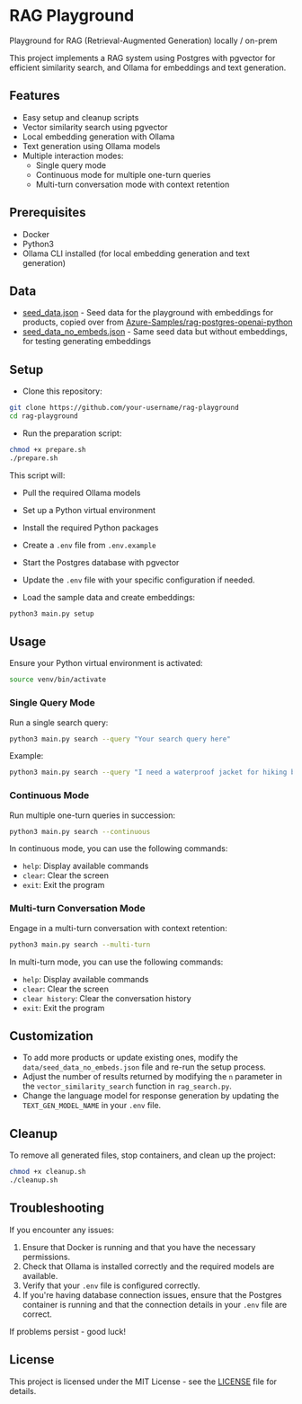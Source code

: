 # RAG Playground

Playground for RAG (Retrieval-Augmented Generation) locally / on-prem

This project implements a RAG system using Postgres with pgvector for efficient similarity search, and Ollama for embeddings and text generation.

## Features

- Easy setup and cleanup scripts
- Vector similarity search using pgvector
- Local embedding generation with Ollama
- Text generation using Ollama models
- Multiple interaction modes:
  - Single query mode
  - Continuous mode for multiple one-turn queries
  - Multi-turn conversation mode with context retention

## Prerequisites

- Docker
- Python3
- Ollama CLI installed (for local embedding generation and text generation)

## Data

- [seed_data.json](data/seed_data.json) - Seed data for the playground with embeddings for products, copied over from [Azure-Samples/rag-postgres-openai-python](https://github.com/Azure-Samples/rag-postgres-openai-python)
- [seed_data_no_embeds.json](data/seed_data_no_embeds.json) - Same seed data but without embeddings, for testing generating embeddings

## Setup

- Clone this repository:

```bash
git clone https://github.com/your-username/rag-playground
cd rag-playground
```

- Run the preparation script:

```bash
chmod +x prepare.sh
./prepare.sh
```

This script will:

- Pull the required Ollama models
- Set up a Python virtual environment
- Install the required Python packages
- Create a `.env` file from `.env.example`
- Start the Postgres database with pgvector

- Update the `.env` file with your specific configuration if needed.

- Load the sample data and create embeddings:

```bash
python3 main.py setup
```

## Usage

Ensure your Python virtual environment is activated:

```bash
source venv/bin/activate
```

### Single Query Mode

Run a single search query:

```bash
python3 main.py search --query "Your search query here"
```

Example:

```bash
python3 main.py search --query "I need a waterproof jacket for hiking below $200 USD"
```

### Continuous Mode

Run multiple one-turn queries in succession:

```bash
python3 main.py search --continuous
```

In continuous mode, you can use the following commands:

- `help`: Display available commands
- `clear`: Clear the screen
- `exit`: Exit the program

### Multi-turn Conversation Mode

Engage in a multi-turn conversation with context retention:

```bash
python3 main.py search --multi-turn
```

In multi-turn mode, you can use the following commands:

- `help`: Display available commands
- `clear`: Clear the screen
- `clear history`: Clear the conversation history
- `exit`: Exit the program

## Customization

- To add more products or update existing ones, modify the `data/seed_data_no_embeds.json` file and re-run the setup process.
- Adjust the number of results returned by modifying the `n` parameter in the `vector_similarity_search` function in `rag_search.py`.
- Change the language model for response generation by updating the `TEXT_GEN_MODEL_NAME` in your `.env` file.

## Cleanup

To remove all generated files, stop containers, and clean up the project:

```bash
chmod +x cleanup.sh
./cleanup.sh
```

## Troubleshooting

If you encounter any issues:

1. Ensure that Docker is running and that you have the necessary permissions.
2. Check that Ollama is installed correctly and the required models are available.
3. Verify that your `.env` file is configured correctly.
4. If you're having database connection issues, ensure that the Postgres container is running and that the connection details in your `.env` file are correct.

If problems persist - good luck!

## License

This project is licensed under the MIT License - see the [LICENSE](./LICENSE) file for details.
